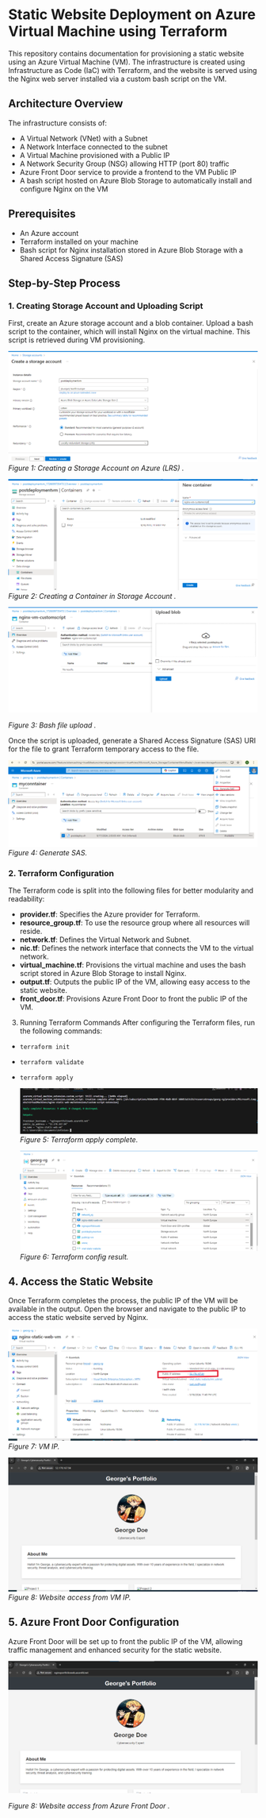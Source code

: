 # Static Website Deployment on Azure Virtual Machine using Terraform

This repository contains documentation for provisioning a static website using an Azure Virtual Machine (VM). The infrastructure is created using Infrastructure as Code (IaC) with Terraform, and the website is served using the Nginx web server installed via a custom bash script on the VM.

## Architecture Overview

The infrastructure consists of:

- A Virtual Network (VNet) with a Subnet
- A Network Interface connected to the subnet
- A Virtual Machine provisioned with a Public IP
- A Network Security Group (NSG) allowing HTTP (port 80) traffic
- Azure Front Door service to provide a frontend to the VM Public IP
- A bash script hosted on Azure Blob Storage to automatically install and configure Nginx on the VM

## Prerequisites

- An Azure account
- Terraform installed on your machine
- Bash script for Nginx installation stored in Azure Blob Storage with a Shared Access Signature (SAS)

## Step-by-Step Process

### 1. Creating Storage Account and Uploading Script

First, create an Azure storage account and a blob container. Upload a bash script to the container, which will install Nginx on the virtual machine. This script is retrieved during VM provisioning.

![Storage Account Setup](INF_Screenshots/storage_account.png)
              *Figure 1: Creating a Storage Account on Azure (LRS) .*



![Storage Account Setup1](INF_Screenshots/storage_account1.png)
*Figure 2: Creating a Container in Storage Account .*


![Storage Account Setup2](INF_Screenshots/storage_account2.png)

*Figure 3: Bash file upload .*

Once the script is uploaded, generate a Shared Access Signature (SAS) URI for the file to grant Terraform temporary access to the file.

![Storage Account Setup3](INF_Screenshots/SAS.png)
*Figure 4: Generate SAS.*


### 2. Terraform Configuration

The Terraform code is split into the following files for better modularity and readability:

- **provider.tf**: Specifies the Azure provider for Terraform.
- **resource_group.tf**: To use the resource group where all resources will reside.
- **network.tf**: Defines the Virtual Network and Subnet.
- **nic.tf**: Defines the network interface that connects the VM to the virtual network.
- **virtual_machine.tf**: Provisions the virtual machine and uses the bash script stored in Azure Blob Storage to install Nginx.
- **output.tf**: Outputs the public IP of the VM, allowing easy access to the static website.
- **front_door.tf**: Provisions Azure Front Door to front the public IP of the VM.

3. Running Terraform Commands
After configuring the Terraform files, run the following commands:
- ``terraform init``
- ``terraform validate``
- ``terraform apply``
  
  ![apply_tf1](INF_Screenshots/apply.png)
  *Figure 5: Terraform apply complete.*

  ![apply_tf](INF_Screenshots/resultofterraform_apply.png)
  *Figure 6: Terraform config result.*
  
## 4. Access the Static Website

Once Terraform completes the process, the public IP of the VM will be available in the output. Open the browser and navigate to the public IP to access the static website served by Nginx.


![apply_tf3](INF_Screenshots/vm.png)
*Figure 7: VM IP.*
  


![apply_tf4](INF_Screenshots/vm_ip.png)
*Figure 8: Website access from VM IP.*


## 5. Azure Front Door Configuration

Azure Front Door will be set up to front the public IP of the VM, allowing traffic management and enhanced security for the static website.

![afd](INF_Screenshots/AFD.png)

*Figure 8: Website access from Azure Front Door .*


